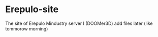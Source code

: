 # Erepulo-site
The site of Erepulo Mindustry server
I (DOOMer3D) add files later (like tommorow morning)
